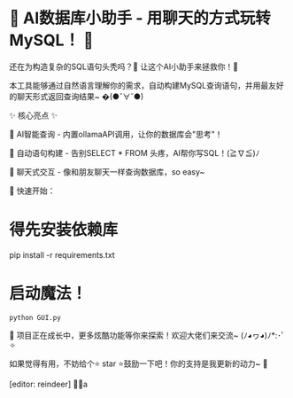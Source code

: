 # 🎉 AI数据库小助手 - 用聊天的方式玩转MySQL！ 🎉

还在为构造复杂的SQL语句头秃吗？🤯 让这个AI小助手来拯救你！💖

本工具能够通过自然语言理解你的需求，自动构建MySQL查询语句，并用最友好的聊天形式返回查询结果~ �(●ˇ∀ˇ●)



✨ 核心亮点 ✨

🧠 AI智能查询 - 内置ollamaAPI调用，让你的数据库会"思考"！

🤖 自动语句构建 - 告别SELECT * FROM 头疼，AI帮你写SQL！(≧∇≦)ﾉ

💬 聊天式交互 - 像和朋友聊天一样查询数据库，so easy~

🚀 快速开始：

# 得先安装依赖库

pip install -r requirements.txt

# 启动魔法！

`python GUI.py`

🌟 项目正在成长中，更多炫酷功能等你来探索！欢迎大佬们来交流~ (ﾉ◕ヮ◕)ﾉ*:･ﾟ✧

如果觉得有用，不妨给个⭐️ star ⭐️鼓励一下吧！你的支持是我更新的动力~ 💪

[editor: reindeer] 🦌✨a
